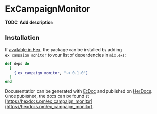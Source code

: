 # ExCampaignMonitor

**TODO: Add description**

## Installation

If [available in Hex](https://hex.pm/docs/publish), the package can be installed
by adding `ex_campaign_monitor` to your list of dependencies in `mix.exs`:

```elixir
def deps do
  [
    {:ex_campaign_monitor, "~> 0.1.0"}
  ]
end
```

Documentation can be generated with [ExDoc](https://github.com/elixir-lang/ex_doc)
and published on [HexDocs](https://hexdocs.pm). Once published, the docs can
be found at [https://hexdocs.pm/ex_campaign_monitor](https://hexdocs.pm/ex_campaign_monitor).

